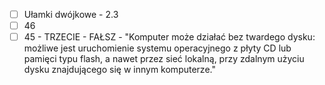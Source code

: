 - [ ]  Ułamki dwójkowe - 2.3
- [ ]  46
- [ ]  45 - TRZECIE - FAŁSZ
        - "Komputer może działać bez twardego dysku: możliwe jest uruchomienie systemu operacyjnego z płyty CD lub pamięci typu flash, 
        a nawet przez sieć lokalną, przy zdalnym użyciu dysku znajdującego się w innym komputerze."